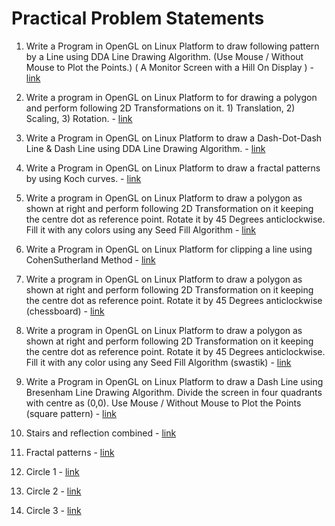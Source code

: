# Practical Problem Statements

1) Write a Program in OpenGL on Linux Platform to draw following pattern by a Line using DDA Line Drawing Algorithm. (Use Mouse / Without Mouse to Plot the Points.) ( A Monitor Screen with a Hill On Display ) - <a href="https://github.com/somesh4545/pict_se_labs/blob/master/cgl/practicals/problem1.cpp"> link </a>

2) Write a program in OpenGL on Linux Platform to for drawing a polygon and perform following 2D Transformations on it. 1) Translation, 2) Scaling, 3) Rotation. - <a href="https://github.com/somesh4545/pict_se_labs/blob/master/cgl/practicals/problem2.cpp"> link </a>

3) Write a Program in OpenGL on Linux Platform to draw a Dash-Dot-Dash Line & Dash Line using DDA Line Drawing Algorithm.  - <a href="https://github.com/somesh4545/pict_se_labs/blob/master/cgl/practicals/problem3.cpp"> link </a>

4) Write a Program in OpenGL on Linux Platform to draw a fractal patterns by using Koch curves. - <a href="https://github.com/somesh4545/pict_se_labs/blob/master/cgl/practicals/problem4.cpp"> link </a>

5) Write a program in OpenGL on Linux Platform to draw a polygon as shown at right and perform following 2D Transformation on it keeping the centre dot as reference point. Rotate it by 45 Degrees anticlockwise. Fill it with any colors using any Seed Fill Algorithm - <a href="https://github.com/somesh4545/pict_se_labs/blob/master/cgl/practicals/problem5.cpp"> link </a>

6) Write a Program in OpenGL on Linux Platform for clipping a line using CohenSutherland Method - <a href="https://github.com/somesh4545/pict_se_labs/blob/master/cgl/practicals/problem6.cpp"> link </a> 

7) Write a program in OpenGL on Linux Platform to draw a polygon as shown at right and perform following 2D Transformation on it keeping the centre dot as reference point. Rotate it by 45 Degrees anticlockwise (chessboard) - <a href="https://github.com/somesh4545/pict_se_labs/blob/master/cgl/practicals/problem7.cpp"> link </a>

8) Write a program in OpenGL on Linux Platform to draw a polygon as shown at right and perform following 2D Transformation on it keeping the centre dot as reference point. Rotate it by 45 Degrees anticlockwise. Fill it with any color using any Seed Fill Algorithm (swastik) - <a href="https://github.com/somesh4545/pict_se_labs/blob/master/cgl/practicals/problem8.cpp"> link </a>

9) Write a Program in OpenGL on Linux Platform to draw a Dash Line using Bresenham Line Drawing Algorithm. Divide the screen in four quadrants with centre as (0,0). Use Mouse / Without Mouse to Plot the Points (square pattern) - <a href="https://github.com/somesh4545/pict_se_labs/blob/master/cgl/practicals/problem9.cpp"> link </a>

10) Stairs and reflection combined  - <a href="https://github.com/somesh4545/pict_se_labs/blob/master/cgl/practicals/problem10.cpp"> link </a>

11) Fractal patterns  - <a href="https://github.com/somesh4545/pict_se_labs/blob/master/cgl/practicals/problem11.cpp"> link </a>

12) Circle 1 - <a href="https://github.com/somesh4545/pict_se_labs/blob/master/cgl/practicals/problem12.cpp"> link </a>

13) Circle 2 - <a href="https://github.com/somesh4545/pict_se_labs/blob/master/cgl/practicals/problem13.cpp"> link </a>

14) Circle 3 - <a href="https://github.com/somesh4545/pict_se_labs/blob/master/cgl/practicals/problem14.cpp"> link </a>
